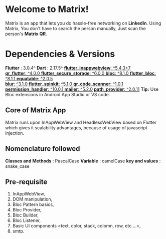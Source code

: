 # Welcome to Matrix!

Matrix is an app that lets you do hassle-free networking on **LinkedIn**. Using Matrix, You don't have to search the person manually, Just scan the person's **Matrix QR**.

# Dependencies & Versions

**Flutter** : 3.0.4^
**Dart** : 2.17.5^
[**flutter_inappwebview**: ^5.4.3+7](https://pub.dev/packages/flutter_inappwebview)  
[**qr_flutter**: ^4.0.0  ](https://pub.dev/packages/qr_flutter)
[**flutter_secure_storage**: ^6.0.0  ](https://pub.dev/packages/flutter_secure_storage)
[**bloc**: ^8.1.0  ](https://pub.dev/packages/bloc)
[**flutter_bloc**: ^8.1.1  ](https://pub.dev/packages/flutter_bloc)
[**equatable**: ^2.0.5](https://pub.dev/packages/equatable)  
[**blur**: ^3.1.0  ](https://pub.dev/packages/blur)
[**flutter_spinkit**: ^5.1.0  ](https://pub.dev/packages/flutter_spinkit)
[**qr_code_scanner**: ^1.0.1  ](https://pub.dev/packages/qr_code_scanner)
[**permission_handler**: ^10.0.1  ](https://pub.dev/packages/permission_handler)
[**mailer**: ^5.2.0](https://pub.dev/packages/mailer)
[**path_provider**: ^2.0.11](https://pub.dev/packages/path_provider)
**Tip:** Use  Bloc extensions in Android App Studio or VS code.

## Core of Matrix App

Matrix runs upon InAppWebView and HeadlessWebView based on Flutter which gives it scalability advantages,
because of usage of javascript injection.

## Nomenclature followed

**Classes and Methods** : PascalCase
**Variable** : camelCase
**key and values** : snake_case

## Pre-requisite

1. InAppWebView,
2. DOM manipulation,
3. Bloc Pattern basics,
4. Bloc Provider,
5. Bloc Builder,
6. Bloc Listener,
7. Basic UI components <text, color, stack, colomn, row, etc....>,
8. smtp.